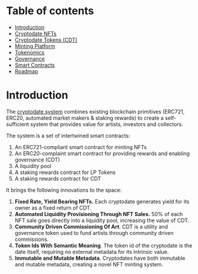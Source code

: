 # Table of contents

* [Introduction](#intro)
* [Cryptodate NFTs](crypto-date-nfts-cd.md)
* [Cryptodate Tokens \(CDT\)](crypto-date-tokens-cdt.md)
* [Minting Platform](artists.md)
* [Tokenomics](tokenomics.md)
* [Governance](governance.md)
* [Smart Contracts](smart-contracts.md)
* [Roadmap](roadmap.md)

 <a name="intro"></a> 
# Introduction

The [cryptodate system](https://www.cryptodate.io) combines existing blockchain primitives (ERC721, ERC20, automated market makers & staking rewards) to create a self-sufficient system that provides value for artists, investors and collectors. 

The system is a set of intertwined smart contracts:

1. An ERC721-compliant smart contract for minting NFTs 
2. An ERC20-complaint smart contract for providing rewards and enabling governance (CDT)
3. A liquidity pool 
4. A staking rewards contract for LP Tokens
5. A staking rewards contract for CDT

It brings the following innovations to the space:

1. **Fixed Rate, Yield Bearing NFTs.**   Each cryptodate generates yield for its owner as a fixed return of CDT. 
2. **Automated Liquidity Provisioning Through NFT Sales.** 50% of each NFT sale goes directly into a liquidity pool, increasing the value of CDT.
3. **Community Driven Commissioning Of Art**. CDT is a utility and governance token used to fund artists through community driven commissions.
4. **Token Ids With Semantic Meaning**. The token id of the cryptodate is the date itself, requiring no external metadata for its intrinsic value.
5. **Immutable and Mutable Metadata**. Cryptodates have both immutable and mutable metadata, creating a novel NFT minting system.  





 


